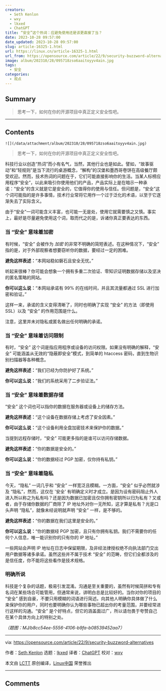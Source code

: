 ```yaml
---
creators:
  - Seth Kenlon
  - wxy
  - lkxed
  - ChatGPT
title: “安全”这个热词：应避免使用还是该更直接了当？
date: 2023-10-28 09:57:00
date_updated: 2023-10-28 09:57:00
slug: article-16325-1.html
url: https://linux.cn/article-16325-1.html
url_from: https://opensource.com/article/22/9/security-buzzword-alternatives
image: album/202310/28/095718zso6aaitoyyv4ain.jpg
tags:
  - 安全
categories:
  - 观点
---
```


## Summary

> 思考一下，如何在你的开源项目中真正定义安全性吧。

***

<!-- more -->

## Contents

`![](/data/attachment/album/202310/28/095718zso6aaitoyyv4ain.jpg)`

> 
> 思考一下，如何在你的开源项目中真正定义安全性吧。
> 
> 
> 

科技行业以创造“热词”而小有名气，当然，其他行业也是如此。譬如，“故事驱动”和“轻规则”是当下流行的桌游概念，“解构”的汉堡和墨西哥卷饼在高级餐厅颇受欢迎。然而，技术热词的问题在于，它们可能直接影响你的生活。当某人标榜应用程序“安全”，以此来吸引你使用他们的产品，产品实际上是在暗示一种承诺：“安全”的含义就是它是安全的，它值得你的使用与信任。但问题是，“安全”这个词可能指的是许多事情，技术行业常将它用作一个过于泛化的术语，以至于它逐渐失去了实际含义。

由于“安全”一词可能含义丰富，也可能一无是处，使用它就需要慎之又慎。事实上，最好是尽量避免使用这个词，取而代之的是，诉诸你真正要表达的东西。

### 当 “安全” 意味着加密

有时候，“安全” 会被作为 *加密* 的非常不明确的简短表述。在这种情况下，“安全” 指的是，对于外部观察者想要窃听你的数据，要经过一定的困难。

**避免这样表述：**“本网站稳如磐石且安全无忧。”

听起来很棒？你可能会想象一个拥有多重二次验证、零知识证明数据存储以及坚决的匿名策略的网站。

**你可以这么说：**“本网站承诺有 99% 的在线时间，并且其流量都通过 SSL 进行加密和验证。”

这样一来，承诺的含义变得清晰了，同时也明确了实现 “安全” 的方法（即使用 SSL）以及 “安全“ 的作用范围是什么。

注意，这里并未对隐私或匿名做出任何明确的承诺。

### 当 “安全” 意味着访问限制

有时，“安全” 这个词是指应用程序或设备的访问权限。如果没有明确的解释，“安全” 可能涵盖从无效的“隐蔽即安全”模式，到简单的 htaccess 密码，直到生物识别扫描器等各种概念。

**避免这样表述：**“我们已经为你防护好了系统。”

**你可以这么说：**“我们的系统采用了二步验证法。”

### 当 “安全” 意味着数据存储

“安全” 这个词也可以指你的数据在服务器或设备上的储存方法。

**避免这样表述：**“这个设备在数据存储上考虑了安全因素。”

**你可以这么说：**“这个设备利用全盘加密技术来保护你的数据。”

当提到远程存储时，“安全” 可能更多指的是谁可以访问存储数据。

**避免这样表述：**“你的数据是安全的。”

**你可以这么说：**“你的数据经过 PGP 加密，仅你持有私钥。”

### 当 “安全” 意味着隐私

今天，“隐私” 一词几乎和 “安全” 一样宽泛且模糊。一方面，“安全” 似乎必然就涉及 “隐私”，然而，这仅在 '安全' 有明确定义时才成立。是因为设有密码阻止外人进入所以称之为私有吗？还是因为数据已加密且仅你拥有密钥所以归为私有？又或者，由于存储你数据的厂商除了 IP 地址外对你一无所知，这才算是私有？光是口头声明 “隐私”，就像未经说明就声明 “安全” 一样，是不够的。

**避免这样表述：**“你的数据在我们这里是安全的。”

**你可以这么说：**“你的数据经 PGP 加密，且只有你拥有私钥。我们不需要你的任何个人信息，唯一能识别你的只有你的 IP 地址。”

一些网站会声明 IP 地址在日志中保留期限，及非经法律授权绝不向执法部门交出用户数据等诸多承诺。虽然这些并不属于技术 “安全” 的范畴，但它们全都涉及的是信任度，你不能将这些看作是技术规格。

### 明确所说

科技是个复杂的话题，极易引发混淆。沟通是至关重要的，虽然有时候简拼和专有名词在某些场合可能管用，但通常来说，讲明白总是比较好的。当你对你的项目的 “安全” 感到自豪，不要只用模糊的词语进行简述。向其他人明确你具体做了什么来保护你的用户，同时也要明确你认为哪些事物已超出你的考量范围，并要经常进行这样的沟通。“安全” 是个好特点，但它的涵盖面过广，所以请勿畏于夸赞自己在某个具体方向上的特别之处。

*（题图：MJ/b8cc54ee-5556-4106-b9fa-b08539452aa7）*

---

via: <https://opensource.com/article/22/9/security-buzzword-alternatives>

作者：[Seth Kenlon](https://opensource.com/users/seth) 选题：[lkxed](https://github.com/lkxed) 译者：[ChatGPT](https://linux.cn/lctt/ChatGPT) 校对：[wxy](https://github.com/wxy)

本文由 [LCTT](https://github.com/LCTT/TranslateProject) 原创编译，[Linux中国](https://linux.cn/) 荣誉推出

***

## Comments
